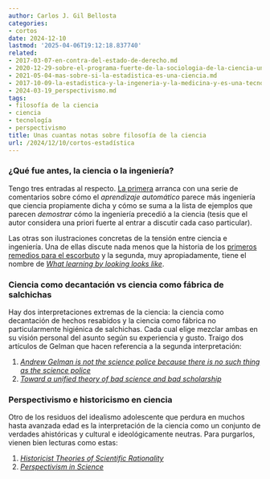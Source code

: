```yaml
---
author: Carlos J. Gil Bellosta
categories:
- cortos
date: 2024-12-10
lastmod: '2025-04-06T19:12:18.837740'
related:
- 2017-03-07-en-contra-del-estado-de-derecho.md
- 2020-12-29-sobre-el-programa-fuerte-de-la-sociologia-de-la-ciencia-una-vision-desde-la-ciencia-de-datos.md
- 2021-05-04-mas-sobre-si-la-estadistica-es-una-ciencia.md
- 2017-10-09-la-estadistica-y-la-ingeneria-y-la-medicina-y-es-una-tecnologia.md
- 2024-03-19_perspectivismo.md
tags:
- filosofía de la ciencia
- ciencia
- tecnología
- perspectivismo
title: Unas cuantas notas sobre filosofía de la ciencia
url: /2024/12/10/cortos-estadística
---
```


### ¿Qué fue antes, la ciencia o la ingeniería?

Tengo tres entradas al respecto.
[La primera](https://statmodeling.stat.columbia.edu/2023/04/12/which-came-first-science-or-engineering/) arranca con una serie de comentarios sobre cómo el _aprendizaje automático_ parece más ingeniería que ciencia propiamente dicha y cómo se suma a la lista de ejemplos que parecen _demostrar_ cómo la ingeniería precedió a la ciencia (tesis que el autor considera una priori fuerte al entrar a discutir cada caso particular).

Las otras son ilustraciones concretas de la tensión entre ciencia e ingeniería. Una de ellas discute nada menos que la historia de los [primeros remedios para el escorbuto](https://www.ageofinvention.xyz/p/age-of-invention-plague-of-the-sea) y la segunda, muy apropiadamente, tiene el nombre de [_What learning by looking looks like_](https://www.construction-physics.com/p/what-learning-by-doing-looks-like).

### Ciencia como decantación vs ciencia como fábrica de salchichas

Hay dos interpretaciones extremas de la ciencia: la ciencia como decantación de hechos resabidos y la ciencia como fábrica no particularmente higiénica de salchichas. Cada cual elige mezclar ambas en su visión personal del asunto según su experiencia y gusto. Traigo dos artículos de Gelman que hacen referencia a la segunda interpretación:

1. [_Andrew Gelman is not the science police because there is no such thing as the science police_](https://statmodeling.stat.columbia.edu/2024/11/21/andrew-gelman-is-not-the-science-police-because-there-is-no-such-thing-as-the-science-police/)
1. [_Toward a unified theory of bad science and bad scholarship_](https://statmodeling.stat.columbia.edu/2024/12/03/toward-a-unified-theory-of-bad-science-and-bad-scholarship/)

### Perspectivismo e historicismo en ciencia

Otro de los residuos del idealismo adolescente que perdura en muchos hasta avanzada edad es la interpretación de la ciencia como un conjunto de verdades ahistóricas y cultural e ideológicamente neutras. Para purgarlos, vienen bien lecturas como estas:

1. [_Historicist Theories of Scientific Rationality_](https://plato.stanford.edu/entries/rationality-historicist/)
1. [_Perspectivism in Science_](https://iep.utm.edu/persp-sc/)
